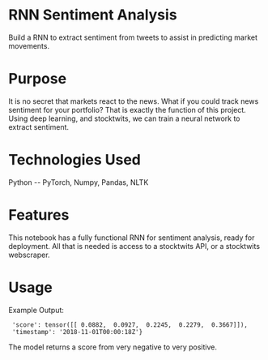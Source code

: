 # RNN Sentiment Analysis
Build a RNN to extract sentiment from tweets to assist in predicting market movements.

# Purpose
It is no secret that markets react to the news. What if you could track news sentiment for your portfolio? That is exactly the function of this project. Using deep learning, and stocktwits, we can train a neural network to extract sentiment. 

# Technologies Used
Python -- PyTorch, Numpy, Pandas, NLTK

# Features
This notebook has a fully functional RNN for sentiment analysis, ready for deployment. All that is needed is access to a stocktwits API, or a stocktwits webscraper.

# Usage
Example Output:

```{'symbol': '$AAPL',
 'score': tensor([[ 0.0882,  0.0927,  0.2245,  0.2279,  0.3667]]),
 'timestamp': '2018-11-01T00:00:18Z'}
 ```

The model returns a score from very negative to very positive.  
